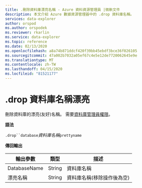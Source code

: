 ```yaml
---
title: .刪除資料庫漂亮名稱 - Azure 資料資源管理員 |微軟文件
description: 本文介紹 Azure 數據資源管理器中的 .drop 資料庫名稱。
services: data-explorer
author: orspod
ms.author: orspodek
ms.reviewer: rkarlin
ms.service: data-explorer
ms.topic: reference
ms.date: 02/13/2020
ms.openlocfilehash: a8a74b871ddcf420f39bb45ebdf3bce36f026105
ms.sourcegitcommit: 47a002b7032a05ef67c4e5e12de7720062645e9e
ms.translationtype: MT
ms.contentlocale: zh-TW
ms.lasthandoff: 04/15/2020
ms.locfileid: "81521177"
---
```

# <a name="drop-database-prettyname"></a>.drop 資料庫名稱漂亮

刪除資料庫的漂亮(友好)名稱。
需要[資料庫管理員權限](../management/access-control/role-based-authorization.md)。

**語法**

`.drop``database`*資料庫名稱*`prettyname`

**傳回輸出**
 
|輸出參數 |類型 |描述 
|---|---|---
|DatabaseName |String |資料庫名稱
|漂亮名稱 |String |資料庫名稱(移除操作後為空)